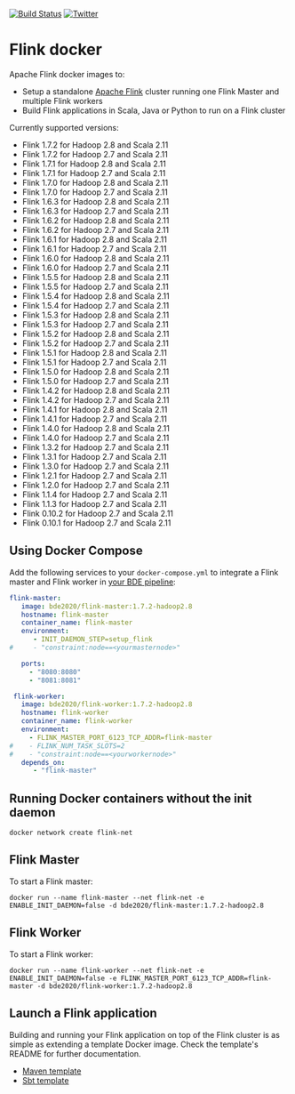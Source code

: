 [![Build Status](https://travis-ci.org/big-data-europe/docker-flink.svg?branch=master)](https://travis-ci.org/big-data-europe/docker-flink)
[![Twitter](https://img.shields.io/twitter/follow/BigData_Europe.svg?style=social)](https://twitter.com/BigData_Europe)
# Flink docker

Apache Flink docker images to:
* Setup a standalone [Apache Flink](http://flink.apache.org/) cluster running one Flink Master and multiple Flink workers
* Build Flink applications in Scala, Java or Python to run on a Flink cluster

Currently supported versions:
* Flink 1.7.2 for Hadoop 2.8 and Scala 2.11
* Flink 1.7.2 for Hadoop 2.7 and Scala 2.11
* Flink 1.7.1 for Hadoop 2.8 and Scala 2.11
* Flink 1.7.1 for Hadoop 2.7 and Scala 2.11
* Flink 1.7.0 for Hadoop 2.8 and Scala 2.11
* Flink 1.7.0 for Hadoop 2.7 and Scala 2.11
* Flink 1.6.3 for Hadoop 2.8 and Scala 2.11
* Flink 1.6.3 for Hadoop 2.7 and Scala 2.11
* Flink 1.6.2 for Hadoop 2.8 and Scala 2.11
* Flink 1.6.2 for Hadoop 2.7 and Scala 2.11
* Flink 1.6.1 for Hadoop 2.8 and Scala 2.11
* Flink 1.6.1 for Hadoop 2.7 and Scala 2.11
* Flink 1.6.0 for Hadoop 2.8 and Scala 2.11
* Flink 1.6.0 for Hadoop 2.7 and Scala 2.11
* Flink 1.5.5 for Hadoop 2.8 and Scala 2.11
* Flink 1.5.5 for Hadoop 2.7 and Scala 2.11
* Flink 1.5.4 for Hadoop 2.8 and Scala 2.11
* Flink 1.5.4 for Hadoop 2.7 and Scala 2.11
* Flink 1.5.3 for Hadoop 2.8 and Scala 2.11
* Flink 1.5.3 for Hadoop 2.7 and Scala 2.11
* Flink 1.5.2 for Hadoop 2.8 and Scala 2.11
* Flink 1.5.2 for Hadoop 2.7 and Scala 2.11
* Flink 1.5.1 for Hadoop 2.8 and Scala 2.11
* Flink 1.5.1 for Hadoop 2.7 and Scala 2.11
* Flink 1.5.0 for Hadoop 2.8 and Scala 2.11
* Flink 1.5.0 for Hadoop 2.7 and Scala 2.11
* Flink 1.4.2 for Hadoop 2.8 and Scala 2.11
* Flink 1.4.2 for Hadoop 2.7 and Scala 2.11
* Flink 1.4.1 for Hadoop 2.8 and Scala 2.11
* Flink 1.4.1 for Hadoop 2.7 and Scala 2.11
* Flink 1.4.0 for Hadoop 2.8 and Scala 2.11
* Flink 1.4.0 for Hadoop 2.7 and Scala 2.11
* Flink 1.3.2 for Hadoop 2.7 and Scala 2.11
* Flink 1.3.1 for Hadoop 2.7 and Scala 2.11
* Flink 1.3.0 for Hadoop 2.7 and Scala 2.11
* Flink 1.2.1 for Hadoop 2.7 and Scala 2.11
* Flink 1.2.0 for Hadoop 2.7 and Scala 2.11
* Flink 1.1.4 for Hadoop 2.7 and Scala 2.11
* Flink 1.1.3 for Hadoop 2.7 and Scala 2.11
* Flink 0.10.2 for Hadoop 2.7 and Scala 2.11
* Flink 0.10.1 for Hadoop 2.7 and Scala 2.11

## Using Docker Compose

Add the following services to your `docker-compose.yml` to integrate a Flink master and Flink worker in [your BDE pipeline](https://github.com/big-data-europe/app-bde-pipeline):
```yml
flink-master:
   image: bde2020/flink-master:1.7.2-hadoop2.8
   hostname: flink-master
   container_name: flink-master
   environment:
      - INIT_DAEMON_STEP=setup_flink
#     - "constraint:node==<yourmasternode>"

   ports:
     - "8080:8080"
     - "8081:8081"

 flink-worker:
   image: bde2020/flink-worker:1.7.2-hadoop2.8
   hostname: flink-worker
   container_name: flink-worker
   environment:
     - FLINK_MASTER_PORT_6123_TCP_ADDR=flink-master
#    - FLINK_NUM_TASK_SLOTS=2
#    - "constraint:node==<yourworkernode>"
   depends_on:
      - "flink-master"

```

## Running Docker containers without the init daemon

    docker network create flink-net

## Flink Master
To start a Flink master:

    docker run --name flink-master --net flink-net -e ENABLE_INIT_DAEMON=false -d bde2020/flink-master:1.7.2-hadoop2.8

## Flink Worker
To start a Flink worker:

    docker run --name flink-worker --net flink-net -e ENABLE_INIT_DAEMON=false -e FLINK_MASTER_PORT_6123_TCP_ADDR=flink-master -d bde2020/flink-worker:1.7.2-hadoop2.8

## Launch a Flink application
Building and running your Flink application on top of the Flink cluster is as simple as extending a template Docker image. Check the template's README for further documentation.
* [Maven template](template/maven)
* [Sbt template](template/sbt)
